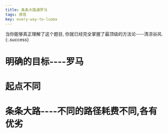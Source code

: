```yaml
---
title: 条条大路通罗马
tags: 感悟
key: every-way-to-luoma
---
```


<!-- 专注的人最有魅力
将你的注意力完全focus一件事上,心无旁骛的对待一个人,一件事.全身心的投入,发大愿.上天会给你回报的.
如果你不能成功,唯一的可能就是,你没有发大愿. -->

当你能够真正理解了这个题目, 你就已经完全掌握了最顶级的方法论----清凉谷风.
{:.success}

# 明确的目标----罗马

# 起点不同

# 条条大路----不同的路径耗费不同,各有优劣






